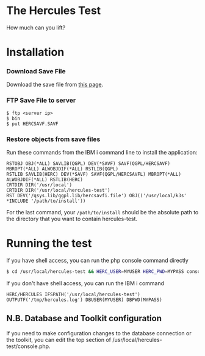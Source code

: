 # The Hercules Test
How much can you lift?

# Installation
### Download Save File
Download the save file from [this page](https://github.com/K3S/hercules-test/releases).

### FTP Save File to server
```
$ ftp <server ip>
$ bin
$ put HERCSAVF.SAVF
```

### Restore objects from save files
Run these commands from the IBM i command line to install the application:
```
RSTOBJ OBJ(*ALL) SAVLIB(QGPL) DEV(*SAVF) SAVF(QGPL/HERCSAVF) MBROPT(*ALL) ALWOBJDIF(*ALL) RSTLIB(QGPL)
RSTLIB SAVLIB(HERC) DEV(*SAVF) SAVF(QGPL/HERCSAVFL) MBROPT(*ALL) ALWOBJDIF(*ALL) RSTLIB(HERC)
CRTDIR DIR('/usr/local')
CRTDIR DIR('/usr/local/hercules-test')
RST DEV('/qsys.lib/qgpl.lib/hercsavfi.file') OBJ(('/usr/local/k3s' *INCLUDE '/path/to/install'))
```
For the last command, your `/path/to/install` should be the absolute path to the directory that you want to contain hercules-test.

# Running the test
If you have shell access, you can run the php console command directly
```bash
$ cd /usr/local/hercules-test && HERC_USER=MYUSER HERC_PWD=MYPASS console.php app:benchmark
```

If you don't have shell access, you can run the IBM i command
```
HERC/HERCULES IFSPATH('/usr/local/hercules-test') OUTPUTF('/tmp/hercules.log') DBUSER(MYUSER) DBPWD(MYPASS)         
```

## N.B. Database and Toolkit configuration
If you need to make configuration changes to the database connection or the toolkit, you can edit the top section of /usr/local/hercules-test/console.php.

